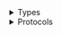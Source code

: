 <details>
<summary>Types</summary>

  - [ServiceDiscoveryClient](/aws-sdk-swift/reference/0.x/AWSServiceDiscovery/ServiceDiscoveryClient)
  - [ServiceDiscoveryClient.ServiceDiscoveryClientConfiguration](/aws-sdk-swift/reference/0.x/AWSServiceDiscovery/ServiceDiscoveryClient.ServiceDiscoveryClientConfiguration)
  - [ServiceDiscoveryClientLogHandlerFactory](/aws-sdk-swift/reference/0.x/AWSServiceDiscovery/ServiceDiscoveryClientLogHandlerFactory)
  - [ServiceDiscoveryClientTypes](/aws-sdk-swift/reference/0.x/AWSServiceDiscovery/ServiceDiscoveryClientTypes)

</details>

<details>
<summary>Protocols</summary>

  - [ServiceDiscoveryClientProtocol](/aws-sdk-swift/reference/0.x/AWSServiceDiscovery/ServiceDiscoveryClientProtocol)

</details>
